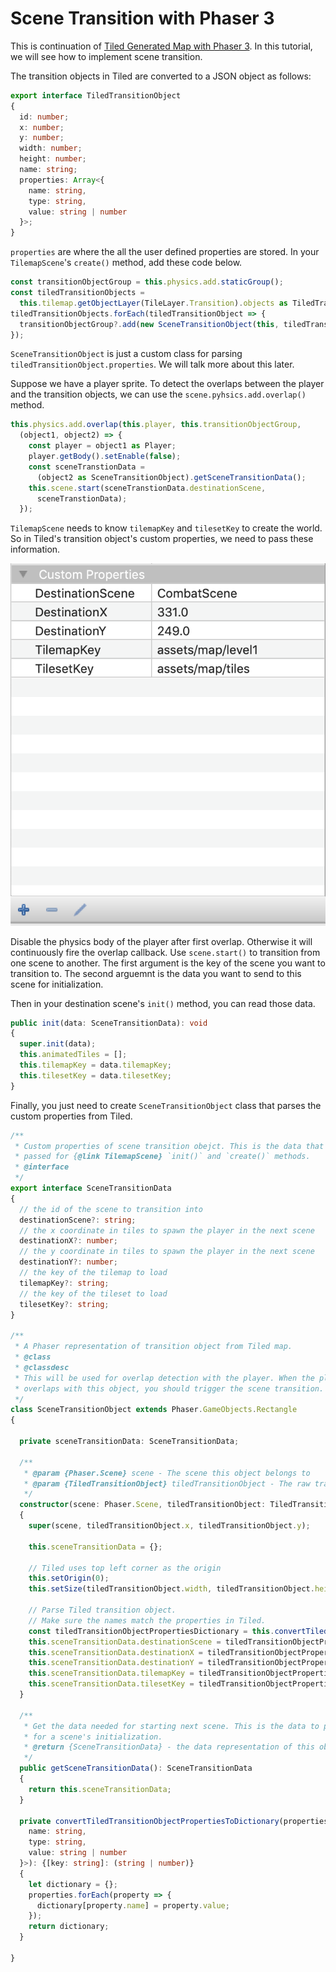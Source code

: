 # Scene Transition with Phaser 3

This is continuation of [Tiled Generated Map with Phaser 3](https://github.com/ioneone/shining-soul-j/blob/develop/logs/3-Tiled-Generated-Map-with-Phaser-3.md). In this tutorial, we will see how to implement scene transition.

The transition objects in Tiled are converted to a JSON object as follows:
```typescript
export interface TiledTransitionObject
{
  id: number;
  x: number;
  y: number;
  width: number;
  height: number;
  name: string;
  properties: Array<{
    name: string,
    type: string,
    value: string | number
  }>;
}
```

`properties` are where the all the user defined properties are stored. In your 
`TilemapScene`'s `create()` method, add these code below.

```typescript
const transitionObjectGroup = this.physics.add.staticGroup();
const tiledTransitionObjects = 
  this.tilemap.getObjectLayer(TileLayer.Transition).objects as TiledTransitionObject[];
tiledTransitionObjects.forEach(tiledTransitionObject => {
  transitionObjectGroup?.add(new SceneTransitionObject(this, tiledTransitionObject));
});
```

`SceneTransitionObject` is just a custom class for parsing `tiledTransitionObject.properties`. We will talk more about this later.

Suppose we have a player sprite. To detect the overlaps between the player and the transition objects, we can use the `scene.pyhsics.add.overlap()` method.

```typescript
this.physics.add.overlap(this.player, this.transitionObjectGroup,
  (object1, object2) => {
    const player = object1 as Player;
    player.getBody().setEnable(false);
    const sceneTranstionData = 
      (object2 as SceneTransitionObject).getSceneTransitionData();
    this.scene.start(sceneTranstionData.destinationScene, 
      sceneTranstionData);
  });
```

`TilemapScene` needs to know `tilemapKey` and `tilesetKey` to create the world. So in Tiled's transition object's custom properties, we need to pass these information.

![screenshot1](images/4-1.png)

Disable the physics body of the player after first overlap. Otherwise it will continuously fire the overlap callback. Use `scene.start()` to transition from one scene to another. The first argument is the key of the scene you want to transition to. The second arguemnt is the data you want to send to this scene for initialization.

Then in your destination scene's `init()` method, you can read those data.

```typescript
public init(data: SceneTransitionData): void
{
  super.init(data);
  this.animatedTiles = [];
  this.tilemapKey = data.tilemapKey;
  this.tilesetKey = data.tilesetKey;
}
```

Finally, you just need to create `SceneTransitionObject` class that parses the custom properties from Tiled.

```typescript
/**
 * Custom properties of scene transition obejct. This is the data that will be 
 * passed for {@link TilemapScene} `init()` and `create()` methods.
 * @interface
 */
export interface SceneTransitionData
{
  // the id of the scene to transition into
  destinationScene?: string;
  // the x coordinate in tiles to spawn the player in the next scene
  destinationX?: number;
  // the y coordinate in tiles to spawn the player in the next scene
  destinationY?: number;
  // the key of the tilemap to load
  tilemapKey?: string;
  // the key of the tileset to load
  tilesetKey?: string;
}

/**
 * A Phaser representation of transition object from Tiled map.
 * @class
 * @classdesc
 * This will be used for overlap detection with the player. When the player 
 * overlaps with this object, you should trigger the scene transition.
 */
class SceneTransitionObject extends Phaser.GameObjects.Rectangle
{

  private sceneTransitionData: SceneTransitionData;

  /**
   * @param {Phaser.Scene} scene - The scene this object belongs to
   * @param {TiledTransitionObject} tiledTransitionObject - The raw transition object from Tiled program
   */
  constructor(scene: Phaser.Scene, tiledTransitionObject: TiledTransitionObject)
  {
    super(scene, tiledTransitionObject.x, tiledTransitionObject.y);

    this.sceneTransitionData = {};

    // Tiled uses top left corner as the origin
    this.setOrigin(0);
    this.setSize(tiledTransitionObject.width, tiledTransitionObject.height);

    // Parse Tiled transition object.
    // Make sure the names match the properties in Tiled.
    const tiledTransitionObjectPropertiesDictionary = this.convertTiledTransitionObjectPropertiesToDictionary(tiledTransitionObject.properties);
    this.sceneTransitionData.destinationScene = tiledTransitionObjectPropertiesDictionary["DestinationScene"] as string;
    this.sceneTransitionData.destinationX = tiledTransitionObjectPropertiesDictionary["DestinationX"] as number;
    this.sceneTransitionData.destinationY = tiledTransitionObjectPropertiesDictionary["DestinationY"] as number;
    this.sceneTransitionData.tilemapKey = tiledTransitionObjectPropertiesDictionary["TilemapKey"] as string;
    this.sceneTransitionData.tilesetKey = tiledTransitionObjectPropertiesDictionary["TilesetKey"] as string;
  }

  /**
   * Get the data needed for starting next scene. This is the data to pass 
   * for a scene's initialization.
   * @return {SceneTransitionData} - the data representation of this object
   */
  public getSceneTransitionData(): SceneTransitionData
  {
    return this.sceneTransitionData;
  }

  private convertTiledTransitionObjectPropertiesToDictionary(properties: Array<{
    name: string,
    type: string,
    value: string | number
  }>): {[key: string]: (string | number)}
  {
    let dictionary = {};
    properties.forEach(property => {
      dictionary[property.name] = property.value;
    });
    return dictionary;
  }
  
}
```
